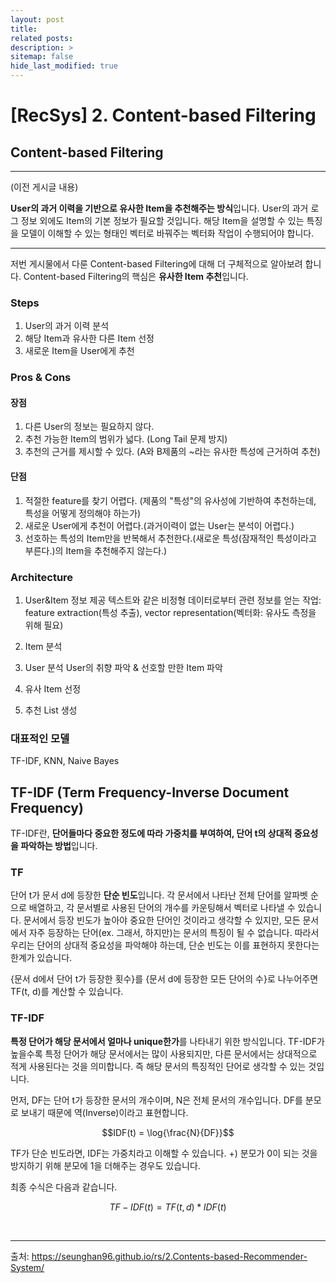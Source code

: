 ```yaml
---
layout: post
title: 
related posts:
description: >
sitemap: false
hide_last_modified: true
---
```


# [RecSys] 2. Content-based Filtering

## Content-based Filtering

---
(이전 게시글 내용)

**User의 과거 이력을 기반으로 유사한 Item을 추천해주는 방식**입니다.
User의 과거 로그 정보 외에도 Item의 기본 정보가 필요할 것입니다.
해당 Item을 설명할 수 있는 특징을 모델이 이해할 수 있는 형태인 벡터로 바꿔주는 벡터화 작업이 수행되어야 합니다.

---


저번 게시물에서 다룬 Content-based Filtering에 대해 더 구체적으로 알아보려 합니다.
Content-based Filtering의 핵심은 **유사한 Item 추천**입니다.

### Steps
1. User의 과거 이력 분석
2. 해당 Item과 유사한 다른 Item 선정
3. 새로운 Item을 User에게 추천

### Pros & Cons
#### 장점
1. 다른 User의 정보는 필요하지 않다.
2. 추천 가능한 Item의 범위가 넓다. (Long Tail 문제 방지)
3. 추천의 근거를 제시할 수 있다. (A와 B제품의 ~라는 유사한 특성에 근거하여 추천)
#### 단점
1. 적절한 feature를 찾기 어렵다. (제품의 "특성"의 유사성에 기반하여 추천하는데, 특성을 어떻게 정의해야 하는가)
2. 새로운 User에게 추천이 어렵다.(과거이력이 없는 User는 분석이 어렵다.)
3. 선호하는 특성의 Item만을 반복해서 추천한다.(새로운 특성(잠재적인 특성이라고 부른다.)의 Item을 추천해주지 않는다.)

### Architecture
1) User&Item 정보 제공
텍스트와 같은 비정형 데이터로부터 관련 정보를 얻는 작업: feature extraction(특성 추출), vector representation(벡터화: 유사도 측정을 위해 필요)

2) Item 분석

3) User 분석
User의 취향 파악 & 선호할 만한 Item 파악

4) 유사 Item 선정

5) 추천 List 생성


### 대표적인 모델
TF-IDF, KNN, Naive Bayes


## TF-IDF (Term Frequency-Inverse Document Frequency)
TF-IDF란, **단어들마다 중요한 정도에 따라 가중치를 부여하여, 단어 t의 상대적 중요성을 파악하는 방법**입니다.


### TF
단어 t가 문서 d에 등장한 **단순 빈도**입니다.
각 문서에서 나타난 전체 단어를 알파벳 순으로 배열하고, 각 문서별로 사용된 단어의 개수를 카운팅해서 벡터로 나타낼 수 있습니다.
문서에서 등장 빈도가 높아야 중요한 단어인 것이라고 생각할 수 있지만, 모든 문서에서 자주 등장하는 단어(ex. 그래서, 하지만)는 문서의 특징이 될 수 없습니다. 따라서 우리는 단어의 상대적 중요성을 파악해야 하는데, 단순 빈도는 이를 표현하지 못한다는 한계가 있습니다.

{문서 d에서 단어 t가 등장한 횟수}를 {문서 d에 등장한 모든 단어의 수}로 나누어주면 TF(t, d)를 계산할 수 있습니다.


### TF-IDF
**특정 단어가 해당 문서에서 얼마나 unique한가**를 나타내기 위한 방식입니다.
TF-IDF가 높을수록 특정 단어가 해당 문서에서는 많이 사용되지만, 다른 문서에서는 상대적으로 적게 사용된다는 것을 의미합니다. 즉 해당 문서의 특징적인 단어로 생각할 수 있는 것입니다.

먼저, DF는 단어 t가 등장한 문서의 개수이며, N은 전체 문서의 개수입니다.
DF를 분모로 보내기 때문에 역(Inverse)이라고 표현합니다.

$$IDF(t) = \log{\frac{N}{DF}}$$

TF가 단순 빈도라면, IDF는 가중치라고 이해할 수 있습니다.
+) 분모가 0이 되는 것을 방지하기 위해 분모에 1을 더해주는 경우도 있습니다.


최종 수식은 다음과 같습니다.

$$TF-IDF(t) = TF(t, d)*IDF(t)$$



<br>

---
출처: https://seunghan96.github.io/rs/2.Contents-based-Recommender-System/